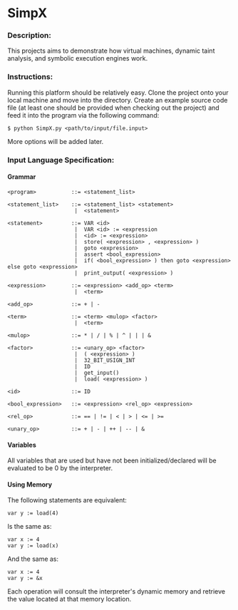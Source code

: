 # SimpX


### Description:
This projects aims to demonstrate how virtual machines, dynamic taint analysis, and symbolic execution engines work.

### Instructions:
Running this platform should be relatively easy. Clone the project onto your local machine and move into the directory. Create an example source code file (at least one should be provided when checking out the project) and feed it into the program via the following command: 
	
	$ python SimpX.py <path/to/input/file.input>

More options will be added later. 

### Input Language Specification:
#### Grammar

	<program> 			::= <statement_list>
	
	<statement_list> 	::= <statement_list> <statement>
					     |  <statement>
	
	<statement> 		::= VAR <id>	
				 		 |	VAR <id> := <expression
				 		 |  <id> := <expression>
				 		 |  store( <expression> , <expression> )
				 		 |  goto <expression>
				 		 |  assert <bool_expression>
				 		 |  if( <bool_expression> ) then goto <expression> else goto <expression>
				 		 |  print_output( <expression> )
	
	<expression> 		::= <expression> <add_op> <term>
				  		 |	<term>
	
	<add_op> 			::= + | -
	
	<term> 				::= <term> <mulop> <factor>
						 |  <term>
	
	<mulop> 			::= * | / | % | ^ | | | &
	
	<factor> 			::= <unary_op> <factor>
			  			 |  ( <expression> )
			  			 |  32_BIT_USIGN_INT
			  			 |  ID
			  			 |  get_input()
			  			 |  load( <expression> )
	
	<id> 				::= ID
	
	<bool_expression> 	::= <expression> <rel_op> <expression>
	
	<rel_op> 			::= == | != | < | > | <= | >=
	
	<unary_op> 			::= + | - | ++ | -- | &

#### Variables
All variables that are used but have not been initialized/declared will be evaluated to be 0 by the interpreter.

#### Using Memory
The following statements are equivalent:

	var y := load(4)

Is the same as:

	var x := 4
	var y := load(x)

And the same as:
	
	var x := 4
	var y := &x

Each operation will consult the interpreter's dynamic memory and retrieve the value located at that memory location.
